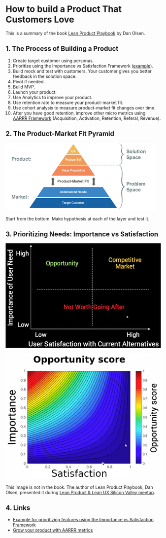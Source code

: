 <!-- numbers -->

# How to build a Product That Customers Love

This is a summary of the book [Lean Product Playbook](https://www.amazon.com/Lean-Product-Playbook-Innovate-Products/dp/1118960874) by Dan Olsen.

## 1. The Process of Building a Product
1. Create target customer using personas.
1. Prioritize using the Importance vs Satisfaction Framework ([example](https://buildsuccessfulstartups.com/product-features/)).
1. Build mock and test with customers. Your customer gives you better feedback in the solution space.
1. Pivot if needed.
1. Build MVP.
1. Launch your product.
1. Use Analytics to improve your product.
1. Use retention rate to measure your product-market fit.
1. Use cohort analysis to measure product-market fit changes over time.
1. After you have good retention, improve other micro metrics using [AARRR Framework](https://medium.com/i-want-to-be-a-product-manager-when-i-grow-up/startup-metrics-for-pirates-aarrr-15fe3a38cf2e) (Acquisition, Activation, Retention, Referal, Revenue).

## 2. The Product-Market Fit Pyramid
![product market fit](product-market-fit.png)

Start from the bottom. Make hypothesis at each of the layer and test it.

## 3. Prioritizing Needs: Importance vs Satisfaction
![prioritize needs](prioritize-needs.jpeg)

![heatmap](heatmap.jpeg)

This image is not in the book. The author of Lean Product Playbook, Dan Olsen, presented it during [Lean Product & Lean UX Silicon Valley meetup](https://www.youtube.com/watch?v=MSr0hatbSgY).

## 4. Links
* [Example for prioritizing features using the Importance vs Satisfaction Framework](https://buildsuccessfulstartups.com/product-features/)
* [Grow your product with AARRR metrics](https://medium.com/i-want-to-be-a-product-manager-when-i-grow-up/startup-metrics-for-pirates-aarrr-15fe3a38cf2e)
